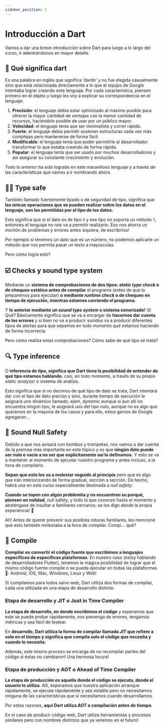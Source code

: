 ```yaml
---
sidebar_position: 3
---
```


# Introducción a Dart

Vamos a dar una breve introducción sobre Dart para luego a lo largo del curso, ir adentrándonos en mayor detalle.

## 🎯 Qué significa dart

Es una palabra en inglés que significa 'dardo' y no fue elegida casualmente sino que está relacionada directamente a lo que el equipo de Google intentaba lograr creando este lenguaje. Por cada característica, piensen primero en el objeto y luego les voy a explicar su correspondencia en el lenguaje:

1. __Precisión__: el lenguaje debía estar optimizado al máximo posible para ofrecer la mayor cantidad de ventajas con la menor cantidad de recursos, haciéndolo posible de usar por un público mayor.
2. __Velocidad__: el lenguaje tenía que ser minimalista y correr rápido.
3. __Fuerte__: el lenguaje debía permitir sostener estructuras cada vez más complejas pero mantenerse de forma fácil.
4. __Modificable__: el lenguaje tenía que poder permitirle al desarrollador transformar lo que estaba creando de forma rápida.
5. __Popular__: el lenguaje tenía que ser usado por muchos desarrolladores y así asegurar su constante crecimiento y evolución.

Todo lo anterior ha sido logrado en este maravilloso lenguaje y a través de las características que vamos a ir nombrando ahora.

## 👮🏽 Type safe

También llamado fuertemente tipado o de seguridad de tipo, significa que __las únicas operaciones que se pueden realizar sobre los datos en el lenguaje, son las permitidas por el tipo de los datos.__

Esto significa que si el dato es de tipo `X` y ese tipo no soporta un método `f`, entonces el lenguaje no nos va a permitir realizarlo. Eso nos ahorra un montón de problemas y errores antes siquiera, de escribirlos!

Por ejemplo si tenemos un dato que es un número, no podemos aplicarle un método que nos permita pasar un texto a mayúsculas.

Pero cómo logra esto?

## ☑️ Checks y sound type system

Mediante un __sistema de comprobaciones de dos tipos: _static type check_ o de chequeo estático antes de compilar__ el programa (antes de que lo preparemos para ejecutar) __o mediante _runtime check_ o de chequeo en tiempo de ejecución, mientras estamos corriendo el programa.__

Y __lo anterior mediante un _sound type system_ o sistema sonorizado!__ 😒 Qué? Básicamente significa que se va a encargar de __hacernos dar cuenta de los errores__ y si bien no va a producir sonidos va a producir diferentes tipos de alertas para que sepamos en todo momento qué estamos haciendo de forma incorrecta.

Pero cómo realiza estas comprobaciones? Cómo sabe de qué tipo se trata?

## 🔍 Type inference

O __inferencia de tipo, significa que Dart tiene la posibilidad de entender de qué tipo estamos hablando__, casi, en todo momento, a través de su propio _static analyzer_ o sistema de análisis.

Esto significa que si no decimos de qué tipo de dato se trata, Dart intentará dar con el tipo de dato preciso y sino, durante tiempo de ejecución le asignará uno dinámico llamado, ejem, _dynamic_ aunque si aun allí no encuentra ningún tipo, le asignará uno del tipo nulo, aunque no es algo que queramos en la mayoría de los casos y para ello, estos genios de Google agregaron...

## 📢 Sound Null Safety

Debido a que nos avisará con bombos y trompetas, nos vamos a dar cuenta de la premisa más importante en este tópico y es que __ningún dato puede ser nulo o vacío a no ser que explícitamente así lo definamos.__ Y esto se va a mantener al momento de ejecutar nuestro programa y antes incluso, a la hora de compilarlo.

__Sepan que esto los va a molestar seguido al principio__ pero que es algo que irán interiorizando de forma gradual, sección a sección. De hecho, habrá una en este curso especialmente destinada a _null safety_.

 __Cuando se topen con algún problemita y no encuentren su porqué, piensen en nulidad__, null safety, y todo lo que conocen hasta el momento y absténgase de insultar a familiares cercanos; se los digo desde la propia experiencia! 🤣

Ah! Antes de querer prevenir sus posibles roturas familiares, les mencioné que esto también molestaba a la hora de compilar. Compi... qué?

## 🚧 Compile

__Compilar es convertir el código fuente que escribimos a lenguajes específicos de específicas plataformas__. En nuestro caso (estoy hablando de desarrolladores Flutter), tenemos la mágica posibilidad de lograr que el mismo código fuente compile o se pueda ejecutar en todas las plataformas 🤩: Android, iOS, Mac, Windows, Linux y Web!

Si compilamos para todos salvo web, Dart utiliza dos formas de compilar, cada una utilizada en una etapa de desarrollo distinta:

### Etapa de desarrollo y JIT o Just in Time Compiler

__La etapa de desarrollo, en donde escribimos el código__ y esperamos que este se puede probar rápidamente, nos prevenga de errores, tengamos métricas y sea fácil de testear.

En __desarrollo, Dart utiliza la forma de compilar llamada _JIT_ que refiere a solo en el tiempo y significa que compila solo el código que necesita y cuando lo necesita.__

Además, este mismo proceso se encarga de no recompilar partes del código si éstas no cambiaron! Una hermosa locura!

### Etapa de producción y AOT o Ahead of Time Compiler

__La etapa de producción es aquella donde el código se ejecuta, donde el usuario lo utiliza__.  Allí, esperamos que nuestra aplicación arranque rápidamente, se ejecute rápidamente y sea estable pero no necesitamos ninguna de las características que sí necesitamos cuando desarrollamos.

Por estas razones, __aquí Dart utiliza _AOT_ o compilación antes de tiempo__.

En el caso de producir código web, Dart utiliza herramientas y procesos similares pero con nombres distintos que ya veremos en el futuro!
